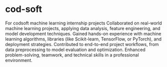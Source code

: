 # cod-soft
For codsoft machine learning internship projects 
Collaborated on real-world machine learning projects, applying data analysis, feature engineering, and model development techniques.
Gained hands-on experience with machine learning algorithms, libraries (like Scikit-learn, TensorFlow, or PyTorch), and deployment strategies. 
Contributed to end-to-end project workflows, from data preprocessing to model evaluation and optimization. 
Enhanced problem-solving, teamwork, and technical skills in a professional environment.
